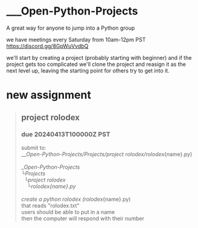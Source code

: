 # ___Open-Python-Projects
A great way for anyone to jump into a Python group

we have meetings every Saturday from 10am-12pm PST https://discord.gg/8GpWuVvdbQ

we'll start by creating a project (probably starting with beginner) and 
if the project gets too complicated we'll clone the project and reasign it as the next level up, leaving the starting point for others try to get into it.

# new assignment
> ## project rolodex
> ### due 20240413T100000Z PST
> submit to: 
> <br> ___Open-Python-Projects/Projects/project rolodex/rolodex_{name}.py)
> <br> 
> <br> ___Open-Python-Projects
> <br> └Projects
> <br> &nbsp;&nbsp;└project rolodex
> <br> &nbsp;&nbsp;&nbsp;&nbsp;└rolodex_{name}.py
> <br> 
> <br> create a python rolodex (rolodex_{name}.py)
> <br> that reads "rolodex.txt"
> <br> users should be able to put in a name
> <br> then the computer will respond with their number

